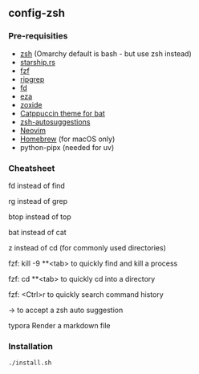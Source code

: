## config-zsh

### Pre-requisities
- [zsh](https://www.zsh.org/) (Omarchy default is bash - but use zsh instead)
- [starship.rs](https://starship.rs/)
- [fzf](https://github.com/junegunn/fzf)
- [ripgrep](https://github.com/BurntSushi/ripgrep)
- [fd](https://github.com/sharkdp/fd)
- [eza](https://github.com/eza-community/eza)
- [zoxide](https://github.com/ajeetdsouza/zoxide)
- [Catppuccin theme for bat](https://github.com/catppuccin/bat)
- [zsh-autosuggestions](https://github.com/zsh-users/zsh-autosuggestions)
- [Neovim](https://neovim.io)
- [Homebrew](https://brew.sh) (for macOS only)
- python-pipx (needed for uv)

### Cheatsheet

fd instead of find

rg instead of grep

btop instead of top

bat instead of cat

z instead of cd (for commonly used directories)

fzf: kill -9 \*\*\<tab\> to quickly find and kill a process

fzf: cd \*\*\<tab\> to quickly cd into a directory

fzf: \<Ctrl\>r to quickly search command history

&rarr; to accept a zsh auto suggestion

typora Render a markdown file 

### Installation 

    ./install.sh

